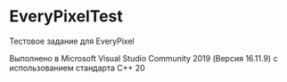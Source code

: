 # EveryPixelTest
Тестовое задание для EveryPixel

Выполнено в Microsoft Visual Studio Community 2019 (Версия 16.11.9) с использованием стандарта С++ 20
